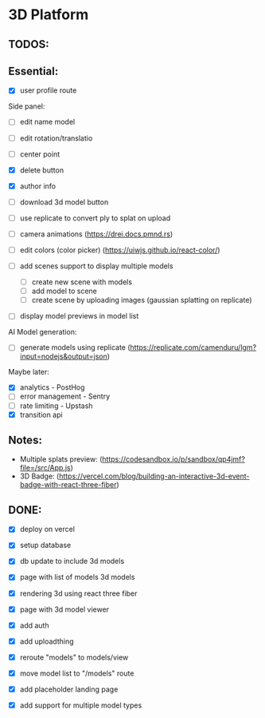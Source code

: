 # 3D Platform

## TODOS:


## Essential:

- [x] user profile route

Side panel:
- [ ] edit name model
- [ ] edit rotation/translatio

- [ ] center point

- [x] delete button

- [x] author info

- [ ] download 3d model button



- [ ] use replicate to convert ply to splat on upload


- [ ] camera animations (https://drei.docs.pmnd.rs)

- [ ] edit colors (color picker) (https://uiwjs.github.io/react-color/)

- [ ] add scenes support to display multiple models
  - [ ] create new scene with models
  - [ ] add model to scene
  - [ ] create scene by uploading images (gaussian splatting on replicate)

- [ ] display model previews in model list

AI Model generation:
- [ ] generate models using replicate (https://replicate.com/camenduru/lgm?input=nodejs&output=json)

Maybe later:
- [x] analytics - PostHog
- [ ] error management - Sentry
- [ ] rate limiting - Upstash
- [x] transition api

## Notes:

- Multiple splats preview: (https://codesandbox.io/p/sandbox/qp4jmf?file=/src/App.js)
- 3D Badge: (https://vercel.com/blog/building-an-interactive-3d-event-badge-with-react-three-fiber)

## DONE:

- [x] deploy on vercel
- [x] setup database

- [x] db update to include 3d models

- [x] page with list of models 3d models
- [x] rendering 3d using react three fiber
- [x] page with 3d model viewer

- [x] add auth
- [x] add uploadthing

- [x] reroute "models" to models/view
- [x] move model list to "/models" route
- [x] add placeholder landing page
- [x] add support for multiple model types
